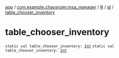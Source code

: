 [app](../../../index.md) / [com.example.chaosruler.msa_manager](../../index.md) / [R](../index.md) / [id](index.md) / [table_chooser_inventory](.)

# table_chooser_inventory

`static val table_chooser_inventory: `[`Int`](https://kotlinlang.org/api/latest/jvm/stdlib/kotlin/-int/index.html)
`static val table_chooser_inventory: `[`Int`](https://kotlinlang.org/api/latest/jvm/stdlib/kotlin/-int/index.html)